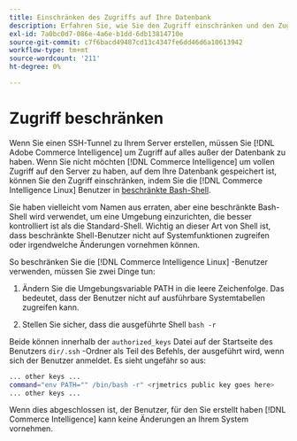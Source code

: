 ```yaml
---
title: Einschränken des Zugriffs auf Ihre Datenbank
description: Erfahren Sie, wie Sie den Zugriff einschränken und den Zugriff auf den Server beschränken können, auf dem sich Ihre Datenbank befindet.
exl-id: 7a0bc0d7-086e-4a6e-b1dd-6db13814710e
source-git-commit: c7f6bacd49487cd13c4347fe6dd46d6a10613942
workflow-type: tm+mt
source-wordcount: '211'
ht-degree: 0%

---
```


# Zugriff beschränken

Wenn Sie einen SSH-Tunnel zu Ihrem Server erstellen, müssen Sie [!DNL Adobe Commerce Intelligence] um Zugriff auf alles außer der Datenbank zu haben. Wenn Sie nicht möchten [!DNL Commerce Intelligence] um vollen Zugriff auf den Server zu haben, auf dem Ihre Datenbank gespeichert ist, können Sie den Zugriff einschränken, indem Sie die [!DNL Commerce Intelligence Linux] Benutzer in [beschränkte Bash-Shell](https://www.gnu.org/software/bash/manual/html_node/The-Restricted-Shell.html).

Sie haben vielleicht vom Namen aus erraten, aber eine beschränkte Bash-Shell wird verwendet, um eine Umgebung einzurichten, die besser kontrolliert ist als die Standard-Shell. Wichtig an dieser Art von Shell ist, dass beschränkte Shell-Benutzer nicht auf Systemfunktionen zugreifen oder irgendwelche Änderungen vornehmen können.

So beschränken Sie die [!DNL Commerce Intelligence Linux] -Benutzer verwenden, müssen Sie zwei Dinge tun:

1. Ändern Sie die Umgebungsvariable PATH in die leere Zeichenfolge. Das bedeutet, dass der Benutzer nicht auf ausführbare Systemtabellen zugreifen kann.

1. Stellen Sie sicher, dass die ausgeführte Shell `bash -r`

Beide können innerhalb der `authorized_keys` Datei auf der Startseite des Benutzers `dir/.ssh` -Ordner als Teil des Befehls, der ausgeführt wird, wenn sich der Benutzer anmeldet. Es sieht ungefähr so aus:

```bash
... other keys ...
command="env PATH="" /bin/bash -r" <rjmetrics public key goes here>
... other keys ...
```

Wenn dies abgeschlossen ist, der Benutzer, für den Sie erstellt haben [!DNL Commerce Intelligence] kann keine Änderungen an Ihrem System vornehmen.
